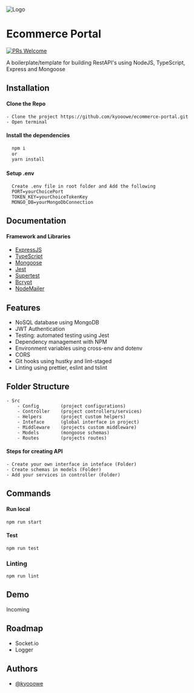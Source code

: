 
![Logo](https://mir-s3-cdn-cf.behance.net/project_modules/1400/74731f76965389.5c7945b0cfcc3.gif)


# Ecommerce Portal
[![PRs Welcome](https://img.shields.io/badge/PRs-welcome-brightgreen.svg?style=flat-square)](https://makeapullrequest.com)

A boilerplate/template for building RestAPI's using NodeJS, TypeScript, Express and Mongoose

## Installation

#### Clone the Repo
```
- Clone the project https://github.com/kyooowe/ecommerce-portal.git
- Open terminal
```

#### Install the dependencies
```bash
  npm i
  or
  yarn install
```

#### Setup .env
```
  Create .env file in root folder and Add the following
  PORT=yourChoicePort
  TOKEN_KEY=yourChoiceTokenKey
  MONGO_DB=yourMongoDbConnection
```
    
## Documentation

#### Framework and Libraries

- [ExpressJS](https://expressjs.com/)
- [TypeScript](https://www.typescriptlang.org/)
- [Mongoose](https://mongoosejs.com/)
- [Jest](https://jestjs.io/)
- [Supertest](https://github.com/ladjs/supertest)
- [Bcrypt](https://github.com/kelektiv/node.bcrypt.js#readme)
- [NodeMailer](https://nodemailer.com/about/)

## Features

- NoSQL database using MongoDB
- JWT Authentication
- Testing: automated testing using Jest
- Dependency management with NPM
- Environment variables using cross-env and dotenv
- CORS
- Git hooks using hustky and lint-staged
- Linting using prettier, eslint and tslint

## Folder Structure
    
    - Src
        - Config        (project configurations)
        - Controller    (project controllers/services)
        - Helpers       (project custom helpers)
        - Inteface      (global interface in project)
        - Middleware    (projects custom middleware)
        - Models        (mongoose schemas)
        - Routes        (projects routes)

#### Steps for creating API

    - Create your own interface in inteface (Folder)
    - Create schemas in models (Folder)
    - Add your services in controller (Folder)


## Commands

#### Run local
```
npm run start
```

#### Test
```
npm run test
```

### Linting
```
npm run lint
```
## Demo

Incoming


## Roadmap

- Socket.io
- Logger



## Authors

- [@kyooowe](https://www.github.com/kyooowe)

